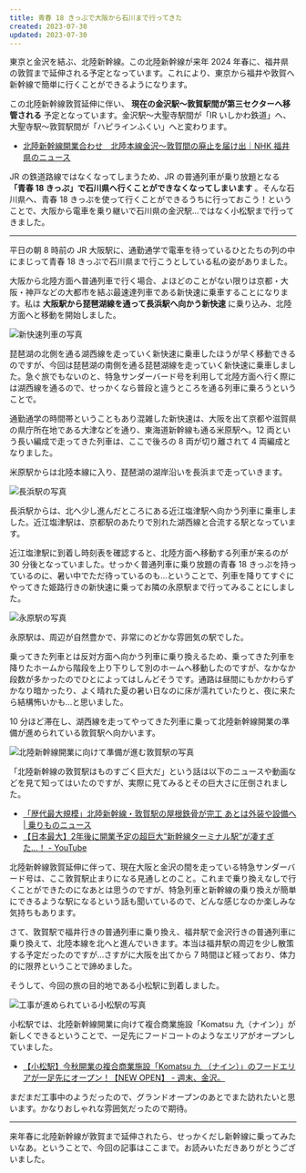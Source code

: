 ```yaml
---
title: 青春 18 きっぷで大阪から石川まで行ってきた
created: 2023-07-30
updated: 2023-07-30
---
```


東京と金沢を結ぶ、北陸新幹線。この北陸新幹線が来年 2024 年春に、福井県の敦賀まで延伸される予定となっています。これにより、東京から福井や敦賀へ新幹線で簡単に行くことができるようになります。

この北陸新幹線敦賀延伸に伴い、 **現在の金沢駅～敦賀駅間が第三セクターへ移管される** 予定となっています。金沢駅～大聖寺駅間が「IR いしかわ鉄道」へ、大聖寺駅～敦賀駅間が「ハピラインふくい」へと変わります。

- [北陸新幹線開業合わせ　北陸本線金沢〜敦賀間の廃止を届け出｜NHK 福井県のニュース](https://www3.nhk.or.jp/lnews/fukui/20230228/3050014073.html)

JR の鉄道路線ではなくなってしまうため、JR の普通列車が乗り放題となる **「青春 18 きっぷ」で石川県へ行くことができなくなってしまいます** 。そんな石川県へ、青春 18 きっぷを使って行くことができるうちに行っておこう！ということで、大阪から電車を乗り継いで石川県の金沢駅…ではなく小松駅まで行ってきました。

---

平日の朝 8 時前の JR 大阪駅に、通勤通学で電車を待っているひとたちの列の中にまじって青春 18 きっぷで石川県まで行こうとしている私の姿がありました。

大阪から北陸方面へ普通列車で行く場合、よほどのことがない限りは京都・大阪・神戸などの大都市を結ぶ最速達列車である新快速に乗車することになります。私は **大阪駅から琵琶湖線を通って長浜駅へ向かう新快速** に乗り込み、北陸方面へと移動を開始しました。

![新快速列車の写真](7d3c5c0b-1815-4d8f-8f0b-c43fe03a4500)

琵琶湖の北側を通る湖西線を走っていく新快速に乗車したほうが早く移動できるのですが、今回は琵琶湖の南側を通る琵琶湖線を走っていく新快速に乗車しました。急ぐ旅でもないのと、特急サンダーバード号を利用して北陸方面へ行く際には湖西線を通るので、せっかくなら普段と違うところを通る列車に乗ろうということで。

通勤通学の時間帯ということもあり混雑した新快速は、大阪を出て京都や滋賀県の県庁所在地である大津などを通り、東海道新幹線も通る米原駅へ。12 両という長い編成で走ってきた列車は、ここで後ろの 8 両が切り離されて 4 両編成となりました。

米原駅からは北陸本線に入り、琵琶湖の湖岸沿いを長浜まで走っていきます。

![長浜駅の写真](358fe0b7-2818-436a-f969-d6280c3bd500)

長浜駅からは、北へ少し進んだところにある近江塩津駅へ向かう列車に乗車しました。近江塩津駅は、京都駅のあたりで別れた湖西線と合流する駅となっています。

近江塩津駅に到着し時刻表を確認すると、北陸方面へ移動する列車が来るのが 30 分後となっていました。せっかく普通列車に乗り放題の青春 18 きっぷを持っているのに、暑い中でただ待っているのも…ということで、列車を降りてすぐにやってきた姫路行きの新快速に乗ってお隣の永原駅まで行ってみることにしました。

![永原駅の写真](2878650f-4f62-4ac1-a599-196c0f40a900)

永原駅は、周辺が自然豊かで、非常にのどかな雰囲気の駅でした。

乗ってきた列車とは反対方面へ向かう列車に乗り換えるため、乗ってきた列車を降りたホームから階段を上り下りして別のホームへ移動したのですが、なかなか段数が多かったのでひとによってはしんどそうです。通路は昼間にもかかわらずかなり暗かったり、よく晴れた夏の暑い日なのに床が濡れていたりと、夜に来たら結構怖いかも…と思いました。

10 分ほど滞在し、湖西線を走ってやってきた列車に乗って北陸新幹線開業の準備が進められている敦賀駅へ向かいます。

![北陸新幹線開業に向けて準備が進む敦賀駅の写真](9dba297c-5936-4ef1-26bb-12e1d97dab00)

「北陸新幹線の敦賀駅はものすごく巨大だ」という話は以下のニュースや動画などを見て知ってはいたのですが、実際に見てみるとその巨大さに圧倒されました。

- [「歴代最大規模」北陸新幹線・敦賀駅の屋根鉄骨が完工 あとは外装や設備へ | 乗りものニュース](https://trafficnews.jp/post/119755)
- [【日本最大】2年後に開業予定の超巨大”新幹線ターミナル駅”が凄すぎた...！ - YouTube](https://www.youtube.com/watch?v=GXwhS1jG6Dw)

北陸新幹線敦賀延伸に伴って、現在大阪と金沢の間を走っている特急サンダーバード号は、ここ敦賀駅止まりになる見通しとのこと。これまで乗り換えなしで行くことができたのになあとは思うのですが、特急列車と新幹線の乗り換えが簡単にできるような駅になるという話も聞いているので、どんな感じなのか楽しみな気持ちもあります。

さて、敦賀駅で福井行きの普通列車に乗り換え、福井駅で金沢行きの普通列車に乗り換えて、北陸本線を北へと進んでいきます。本当は福井駅の周辺を少し散策する予定だったのですが…さすがに大阪を出てから 7 時間ほど経っており、体力的に限界ということで諦めました。

そうして、今回の旅の目的地である小松駅に到着しました。

![工事が進められている小松駅の写真](c035e4e6-3849-46a4-cf8d-ea2af0270200)

小松駅では、北陸新幹線開業に向けて複合商業施設「Komatsu 九（ナイン）」が新しくできるということで、一足先にフードコートのようなエリアがオープンしていました。

- [【小松駅】今秋開業の複合商業施設「Komatsu 九 （ナイン）」のフードエリアが一足先にオープン！【NEW OPEN】 - 週末、金沢。](https://www.weekend-kanazawa.com/entry/komatsu-nine)

まだまだ工事中のようだったので、グランドオープンのあとでまた訪れたいと思います。かなりおしゃれな雰囲気だったので期待。

---

来年春に北陸新幹線が敦賀まで延伸されたら、せっかくだし新幹線に乗ってみたいなあ。ということで、今回の記事はここまで。お読みいただきありがとうございました。
